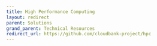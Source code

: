 ```yaml
---
title: High Performance Computing
layout: redirect
parent: Solutions
grand_parent: Technical Resources
redirect_url: https://github.com/cloudbank-project/hpc
---
```

